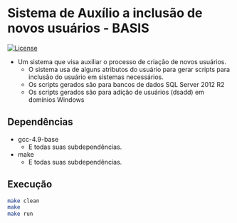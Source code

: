 # Sistema de Auxílio a inclusão de novos usuários - BASIS

[![License](https://img.shields.io/badge/license-MIT-blue.svg)](https://raw.githubusercontent.com/sconetto/basis-form/master/LICENSE)

- Um sistema que visa auxiliar o processo de criação de novos usuários.
	- O sistema usa de alguns atributos do usuário para gerar scripts para inclusão do usuário em sistemas necessários.
	- Os scripts gerados são para bancos de dados SQL Server 2012 R2
	- Os scripts gerados são para adição de usuários (dsadd) em domínios Windows
	

## Dependências
- gcc-4.9-base
	- E todas suas subdependências.
- make
	- E todas suas subdependências.

## Execução
```bash
make clean
make
make run
```
